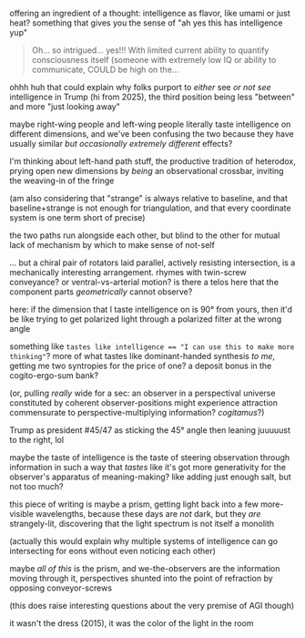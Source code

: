offering an ingredient of a thought: intelligence as flavor, like umami or just heat? something that gives you the sense of "ah yes this has intelligence yup"

> Oh... so intrigued... yes!!!  With limited current ability to quantify consciousness itself (someone with extremely low IQ or ability to communicate, COULD be high on the...

ohhh huh that could explain why folks purport to *either* see *or not see* intelligence in Trump (hi from 2025), the third position being less "between" and more "just looking away"

maybe right-wing people and left-wing people literally taste intelligence on different dimensions, and we've been confusing the two because they have usually similar *but occasionally extremely different* effects?

I'm thinking about left-hand path stuff, the productive tradition of heterodox, prying open new dimensions by *being* an observational crossbar, inviting the weaving-in of the fringe

(am also considering that "strange" is always relative to baseline, and that baseline+strange is not enough for triangulation, and that every coordinate system is one term short of precise)

the two paths run alongside each other, but blind to the other for mutual lack of mechanism by which to make sense of not-self

... but a chiral pair of rotators laid parallel, actively resisting intersection, is a mechanically interesting arrangement. rhymes with twin-screw conveyance? or ventral-vs-arterial motion? is there a telos here that the component parts *geometrically* cannot observe?

here: if the dimension that I taste intelligence on is 90° from yours, then it'd be like trying to get polarized light through a polarized filter at the wrong angle

something like `tastes like intelligence == "I can use this to make more thinking"`? more of what tastes like dominant-handed synthesis *to me*, getting me two syntropies for the price of one? a deposit bonus in the cogito-ergo-sum bank?

(or, pulling *really* wide for a sec: an observer in a perspectival universe constituted by coherent observer-positions might experience attraction commensurate to perspective-multiplying information? *cogitamus*?)

Trump as president #45/47 as sticking the 45° angle then leaning juuuuust to the right, lol

maybe the taste of intelligence is the taste of steering observation through information in such a way that *tastes* like it's got more generativity for the observer's apparatus of meaning-making? like adding just enough salt, but not too much?

this piece of writing is maybe a prism, getting light back into a few more-visible wavelengths, because these days are *not* dark, but they *are* strangely-lit, discovering that the light spectrum is not itself a monolith

(actually this would explain why multiple systems of intelligence can go intersecting for eons without even noticing each other)

maybe *all of this* is the prism, and we-the-observers are the information moving through it, perspectives shunted into the point of refraction by opposing conveyor-screws

(this does raise interesting questions about the very premise of AGI though)

it wasn't the dress (2015), it was the color of the light in the room
